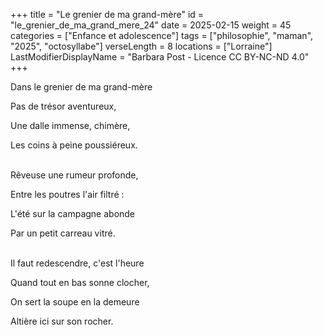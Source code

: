 +++
title = "Le grenier de ma grand-mère"
id = "le_grenier_de_ma_grand_mere_24"
date = 2025-02-15
weight = 45
categories = ["Enfance et adolescence"]
tags = ["philosophie", "maman", "2025", "octosyllabe"]
verseLength = 8
locations = ["Lorraine"]
LastModifierDisplayName = "Barbara Post - Licence CC BY-NC-ND 4.0"
+++

Dans le grenier de ma grand-mère

Pas de trésor aventureux,

Une dalle immense, chimère,

Les coins à peine poussiéreux.

 \
Rêveuse une rumeur profonde,

Entre les poutres l'air filtré :

L'été sur la campagne abonde

Par un petit carreau vitré.

 \
Il faut redescendre, c'est l'heure

Quand tout en bas sonne clocher,

On sert la soupe en la demeure

Altière ici sur son rocher.
